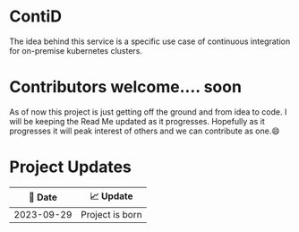 # ContiD
The idea behind this service is a specific use case of continuous integration for on-premise kubernetes clusters.

# Contributors welcome.... soon
As of now this project is just getting off the ground and from idea to code. I will be keeping the Read Me updated as it progresses. Hopefully as it progresses it will peak interest of others and we can contribute as one.:smile:

# Project Updates
|:calendar: Date|:chart_with_upwards_trend: Update|
|-|-|
|2023-09-29|Project is born|
